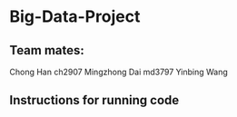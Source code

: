 # Big-Data-Project

## Team mates: 
Chong Han ch2907
Mingzhong Dai md3797
Yinbing Wang 

## Instructions for running code


